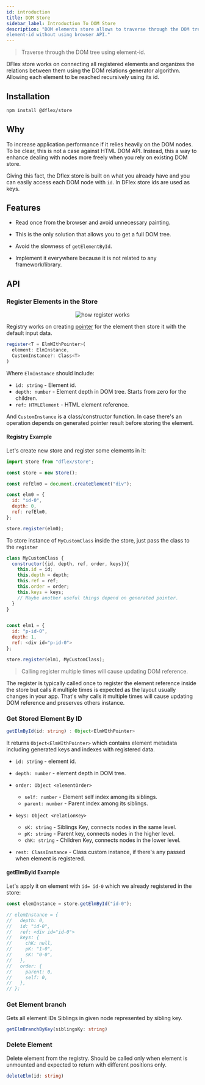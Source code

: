 ```yaml
---
id: introduction
title: DOM Store
sidebar_label: Introduction To DOM Store
description: "DOM elements store allows to traverse through the DOM tree using
element-id without using browser API."
---
```


> Traverse through the DOM tree using element-id.

DFlex store works on connecting all registered elements and organizes the
relations between them using the DOM relations generator algorithm. Allowing
each element to be reached recursively using its id.

## Installation

```bash
npm install @dflex/store
```

## Why

To increase application performance if it relies heavily on the DOM nodes. To be
clear, this is not a case against HTML DOM API. Instead, this a way to enhance
dealing with nodes more freely when you rely on existing DOM store.

Giving this fact, the Dflex store is built on what you already have and you can
easily access each DOM node with `id`. In DFlex store ids are used as keys.

## Features

- Read once from the browser and avoid unnecessary painting.

- This is the only solution that allows you to get a full DOM tree.

- Avoid the slowness of `getElementById`.

- Implement it everywhere because it is not related to any framework/library.

## API

### Register Elements in the Store

<!-- created with: https://excalidraw.com/ -->

<p align="center">
 <img
 src="https://raw.githubusercontent.com/jalal246/dflex/master/packages/store/img/store-registry.png"
 alt="how register works"/>
</p>

Registry works on creating
[pointer](../dom-gen/introduction#generate-element-pointer) for the element then
store it with the default input data.

```ts
register<T = ElmWIthPointer>(
  element: ElmInstance,
  CustomInstance?: Class<T>
)
```

Where `ElmInstance` should include:

- `id: string` - Element id.
- `depth: number` - Element depth in DOM tree. Starts from zero for the children.
- `ref: HTMLElement` - HTML element reference.

And `CustomInstance` is a class/constructor function. In case there's an operation
depends on generated pointer result before storing the element.

#### Registry Example

Let's create new store and register some elements in it:

```js
import Store from "dflex/store";

const store = new Store();

const refElm0 = document.createElement("div");

const elm0 = {
  id: "id-0",
  depth: 0,
  ref: refElm0,
};

store.register(elm0);
```

To store instance of `MyCustomClass` inside the store, just pass the class to the `register`

```js
class MyCustomClass {
  constructor({id, depth, ref, order, keys}){
    this.id = id;
    this.depth = depth;
    this.ref = ref;
    this.order = order;
    this.keys = keys;
    // Maybe another useful things depend on generated pointer.
  }
}


const elm1 = {
  id: "p-id-0",
  depth: 1,
  ref: <div id="p-id-0">
};

store.register(elm1, MyCustomClass);
```

> Calling register multiple times will cause updating DOM reference.

The register is typically called once to register the element reference inside
the store but calls it multiple times is expected as the layout usually changes
in your app. That's why calls it multiple times will cause updating DOM
reference and preserves others instance.

### Get Stored Element By ID

```ts
getElmById(id: string) : Object<ElmWIthPointer>
```

It returns `Object<ElmWIthPointer>` which contains element metadata including
generated keys and indexes with registered data.

- `id: string` - element id.

- `depth: number` - element depth in DOM tree.

- `order: Object <elementOrder>`

  - `self: number` - Element self index among its siblings.
  - `parent: number` - Parent index among its siblings.

- `keys: Object <relationKey>`

  - `sK: string` - Siblings Key, connects nodes in the same level.
  - `pK: string` - Parent key, connects nodes in the higher level.
  - `chK: string` - Children Key, connects nodes in the lower level.

- `rest: ClassInstance` - Class custom instance, if there's any passed when element is registered.

#### getElmById Example

Let's apply it on element with `id= id-0` which we already registered in the
store:

```js
const elemInstance = store.getElmById("id-0");

// elemInstance = {
//   depth: 0,
//   id: "id-0",
//   ref: <div id="id-0">
//   keys: {
//     chK: null,
//     pK: "1-0",
//     sK: "0-0",
//   },
//   order: {
//     parent: 0,
//     self: 0,
//   },
// };
```

### Get Element branch

Gets all element IDs Siblings in given node represented by sibling key.

```ts
getElmBranchByKey(siblingsKy: string)
```

### Delete Element

Delete element from the registry. Should be called only when element is unmounted and expected to return with different positions only.

```ts
deleteElm(id: string)
```
